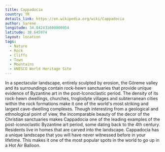 ```yaml
---
title: Cappadocia
country: TR
details_link: https://en.wikipedia.org/wiki/Cappadocia
author: Sarene
longitude: 34.842431600000054
latitude: 38.645974
layout: location
tags:
  - Nature
  - Rock
  - Cliffs
  - Town
  - Mountains
  - UNESCO World Heritage Site
---
```

In a spectacular landscape, entirely sculpted by erosion, the Göreme valley and its surroundings contain rock-hewn sanctuaries that provide unique evidence of Byzantine art in the post-Iconoclastic period. The density of its rock-hewn dwellings, churches, troglodyte villages and subterranean cities within the rock formations make it one of the world's most striking and largest cave-dwelling complexes. Though interesting from a geological and ethnological point of view, the incomparable beauty of the decor of the Christian sanctuaries makes Cappadocia one of the leading examples of the post-iconoclastic Byzantine art period, some dating back to the 4th century. Residents live in homes that are carved into the landscape. Cappadocia has a unique landscape that you will have never witnessed before in your lifetime. This makes it one of the most popular spots in the world to go up in a Hot Air Balloon.
